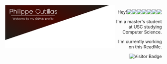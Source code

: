 
<img align="left" src="https://github.com/Frenchman98/Frenchman98/blob/main/Resources/githubbanner.png" width="70%" height="70%"/>
  
<div align="right">
  
<img align="right" src="https://img.shields.io/badge/-philippe--cutillas-0e76a8?style=flat&logo=Linkedin&logoColor=white&link=https://www.linkedin.com/in/philippe-cutillas/"/>
<img align="right" src="https://img.shields.io/badge/-philippecutillas-8a3ab9?style=flat&logo=instagram&logoColor=white&link=https://www.instagram.com/philippecutillas/"/>
<img align="right" src="https://img.shields.io/badge/-cutillas@usc.edu-B23121?style=flat&logo=Gmail&logoColor=white&link=mailto:cutillas@usc.edu"/>
<img align="right" src="https://img.shields.io/badge/-Space%20Duck-001191?style=flat&logo=steam&logoColor=white&link=https://steamcommunity.com/id/lespaceduck/"/>
<img align="right" src="https://img.shields.io/badge/-PHASΞ%20Music-ff7700?style=flat&logo=soundcloud&logoColor=white&link=https://soundcloud.com/phas3music"/>
<img align="right" src="https://img.shields.io/badge/-PhilippeFlop-00acee?style=flat&logo=twitter&logoColor=white&link=https://twitter.com/PhilippeFlop"/>


<img align="right" src="https://github-readme-stats.vercel.app/api?username=Frenchman98&count_private=true&show_icons=true&icon_color=ffffff&title_color=ffffff&text_color=ffffff&bg_color=30,330000,4d0000,330000&hide_title=true&include_all_commits=true"/>

Hey!

I'm a master's student at USC studying Computer Science.

I'm currently working on this ReadMe.


![Visitor Badge](https://visitor-badge.laobi.icu/badge?page_id=frenchman98.frenchman98)
